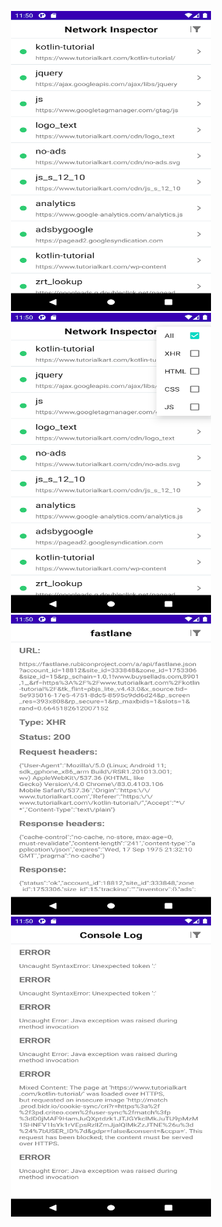 <p align="center">
  <img src="./images/1.png" width="320" height="480" title="hover text">
  <img src="./images/2.png" width="320" height="480" title="hover text">
  <img src="./images/3.png" width="320" height="480" title="hover text">
  <img src="./images/4.png" width="320" height="480" title="hover text">
</p>
